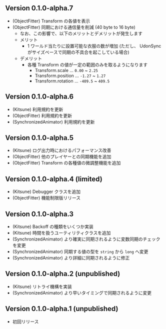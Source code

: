 ## Version 0.1.0-alpha.7

-   (ObjectFitter) Transform の各値を表示
-   (ObjectFitter) 同期における通信量を削減 (40 byte to 16 byte)
    -   なお、この影響で、以下のメリットとデメリットが発生します
    -   メリット
        -   1 ワールド当たりに設置可能な衣服の数が増加 (ただし、 UdonSync がサイズベースで同期の不具合を起こしている場合)
    -   デメリット
        -   各種 Transform の値が一定の範囲のみを取るようになります
            -   Transform.scale ... `0.00` ~ `2.25`
            -   Transform.position ... `-1.27` ~ `1.27`
            -   Transform.rotation ... `-409.5` ~ `409.5`

## Version 0.1.0-alpha.6

-   (Kitsune) 利用規約を更新
-   (ObjectFitter) 利用規約を更新
-   (SynchronizedAnimator) 利用規約を更新

## Version 0.1.0-alpha.5

-   (Kitsune) ログ出力時におけるパフォーマンス改善
-   (ObjectFitter) 他のプレイヤーとの同期機能を追加
-   (ObjectFitter) Transform の各種値の微調整機能を追加

## Version 0.1.0-alpha.4 (limited)

-   (Kitsune) Debugger クラスを追加
-   (ObjectFitter) 機能制限版リリース

## Version 0.1.0-alpha.3

-   (Kitsune) Backoff の種類をいくつか実装
-   (Kitsune) 時間を扱うユーティリティクラスを追加
-   (SynchronizedAnimator) より確実に同期されるように変数同期のチェックを変更
-   (SynchronizedAnimator) 同期する値の型を `string` から `long` へ変更
-   (SynchronizedAnimator) より詳細に同期されるように修正

## Version 0.1.0-alpha.2 (unpublished)

-   (Kitsune) リトライ機構を実装
-   (SynchronizedAnimator) より早いタイミングで同期されるように変更

## Version 0.1.0-alpha.1 (unpublished)

-   初回リリース
